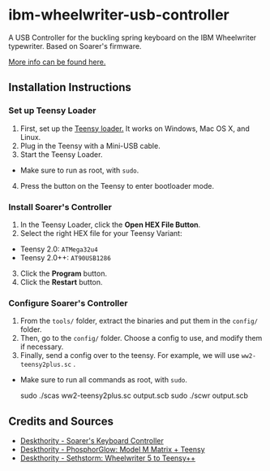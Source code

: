 ibm-wheelwriter-usb-controller
==============================

A USB Controller for the buckling spring keyboard on the IBM Wheelwriter typewriter. Based on Soarer's firmware.

[More info can be found here.](https://github.com/antonizoon/antonizoon.github.io/wiki/IBM-Model-M-USB-Controller)

## Installation Instructions

### Set up Teensy Loader

1. First, set up the [Teensy loader.](https://www.pjrc.com/teensy/loader.html) It works on Windows, Mac OS X, and Linux. 
2. Plug in the Teensy with a Mini-USB cable.
3. Start the Teensy Loader.
  * Make sure to run as root, with `sudo`.
4. Press the button on the Teensy to enter bootloader mode.

### Install Soarer's Controller

1. In the Teensy Loader, click the **Open HEX File Button**.
2. Select the right HEX file for your Teensy Variant:
  * Teensy 2.0: `ATMega32u4`
  * Teensy 2.0++: `AT90USB1286`
3. Click the **Program** button.
4. Click the **Restart** button.

### Configure Soarer's Controller

1. From the `tools/` folder, extract the binaries and put them in the `config/` folder.
2. Then, go to the `config/` folder. Choose a config to use, and modify them if necessary.
3. Finally, send a config over to the teensy. For example, we will use `ww2-teensy2plus.sc` .
  * Make sure to run all commands as root, with `sudo`.

    sudo ./scas ww2-teensy2plus.sc output.scb
    sudo ./scwr output.scb

## Credits and Sources

* [Deskthority - Soarer's Keyboard Controller](http://deskthority.net/workshop-f7/soarer-s-keyboard-controller-firmware-t6767.html)
* [Deskthority - PhosphorGlow: Model M Matrix + Teensy](http://deskthority.net/workshop-f7/model-m-matrix-teensy-t8149.html)
* [Deskthority - Sethstorm: Wheelwriter 5 to Teensy++](http://deskthority.net/workshop-f7/wheelwriter-5-iso-enter-boltmodded-t7397.html)